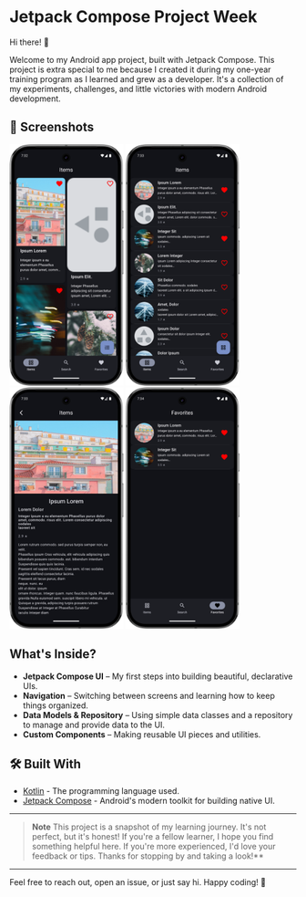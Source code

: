 # Jetpack Compose Project Week

Hi there! 👋

Welcome to my Android app project, built with Jetpack Compose. This project is extra special to me because I created it during my one-year training program as I learned and grew as a developer. It's a collection of my experiments, challenges, and little victories with modern Android development.

## 📸 Screenshots

<p>
<img src="./img/HomeScreenGrid.png" width="200" alt="Home Screen">
<img src="./img/HomeScreenList.png" width="200" alt="Home Screen">
<img src="./img/DetailsScreen.png" width="200" alt="Account Screen">
<img src="./img/FavoritesScreen.png" width="200" alt="Music Player Screen">
</p>

## What's Inside?

- **Jetpack Compose UI** – My first steps into building beautiful, declarative UIs.
- **Navigation** – Switching between screens and learning how to keep things organized.
- **Data Models & Repository** – Using simple data classes and a repository to manage and provide data to the UI.
- **Custom Components** – Making reusable UI pieces and utilities.

## 🛠️ Built With

*   [Kotlin](https://kotlinlang.org/) - The programming language used.
*   [Jetpack Compose](https://developer.android.com/jetpack/compose) - Android's modern toolkit for building native UI.

---

> **Note**
> This project is a snapshot of my learning journey. It's not perfect, but it's honest! If you're a fellow learner, I hope you find something helpful here. If you're more experienced, I'd love your feedback or tips. Thanks for stopping by and taking a look!**

---

Feel free to reach out, open an issue, or just say hi. Happy coding! 🚀 